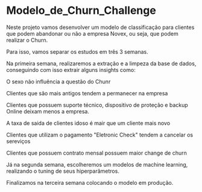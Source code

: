 
# Modelo_de_Churn_Challenge

Neste projeto vamos desenvolver um modelo de classificação para clientes que podem abandonar ou não a empresa Novex, ou seja, que podem realizar o Churn.

Para isso, vamos separar os estudos em três 3 semanas. 

Na primeira semana, realizaremos a extração e a limpeza da base de dados, conseguindo com isso extrair alguns insights como:

  O sexo não influência a questão do Chunr

  Clientes que são mais antigos tendem a permanecer na empresa

  Clientes que possuem suporte técnico, dispositivo de proteção e backup Online deixam menos a empresa.

  A taxa de saida de clientes idoso é mair que um cliente mais novo

  Clientes que utilizam o pagamento "Eletronic Check" tendem a cancelar os sereviços

  Clientes que possuem contrato mensal possuem maior change de churn

  Já na segunda semana, escolheremos um modelos de machine learning, realizando o tuning de seus hiperparâmetros.

  Finalizamos na terceira semana colocando o modelo em produção.
